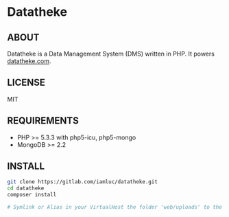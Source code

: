 Datatheke
=========

ABOUT
-----
Datatheke is a Data Management System (DMS) written in PHP.
It powers [datatheke.com](http://www.datatheke.com).

LICENSE
-------
MIT

REQUIREMENTS
------------
- PHP >= 5.3.3 with php5-icu, php5-mongo
- MongoDB >= 2.2

INSTALL
-------
```sh
git clone https://gitlab.com/iamluc/datatheke.git
cd datatheke
composer install

# Symlink or Alias in your VirtualHost the folder 'web/uploads' to the same 'upload_path' you set in your parameters.yml
```
